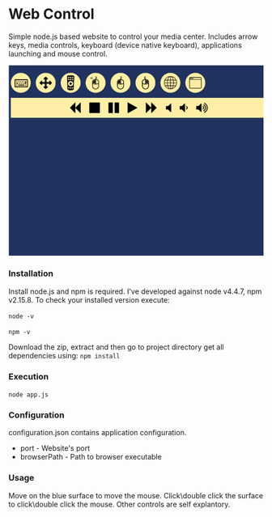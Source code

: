 

# Web Control

Simple node.js based website to control your media center. Includes arrow keys, media controls, keyboard (device native keyboard), applications launching and mouse control.

![Screenshot](screenshot.png)

### Installation
Install node.js and npm is required. I've developed against node v4.4.7, npm v2.15.8. To check your installed version execute:

<code>node -v</code>

<code>npm -v</code>

Download the zip, extract and then go to project directory get all dependencies using:
<code>npm install</code>

### Execution
<code>node app.js</code>

### Configuration
configuration.json contains application configuration.

* port - Website's port
* browserPath - Path to browser executable

### Usage
Move on the blue surface to move the mouse. Click\double click the surface to click\double click the mouse.
Other controls are self explantory.
